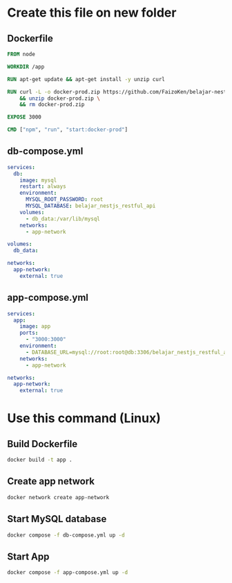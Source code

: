 # Create this file on new folder

## Dockerfile

```Dockerfile
FROM node

WORKDIR /app

RUN apt-get update && apt-get install -y unzip curl

RUN curl -L -o docker-prod.zip https://github.com/FaizoKen/belajar-nestjs-restful-api/raw/refs/heads/main/docker-prod.zip \
    && unzip docker-prod.zip \
    && rm docker-prod.zip

EXPOSE 3000

CMD ["npm", "run", "start:docker-prod"]
```


## db-compose.yml

```yaml
services:
  db:
    image: mysql
    restart: always
    environment:
      MYSQL_ROOT_PASSWORD: root
      MYSQL_DATABASE: belajar_nestjs_restful_api
    volumes:
      - db_data:/var/lib/mysql
    networks:
      - app-network

volumes:
  db_data:

networks:
  app-network:
    external: true

```


## app-compose.yml

```yml
services:
  app:
    image: app
    ports:
      - "3000:3000"
    environment:
      - DATABASE_URL=mysql://root:root@db:3306/belajar_nestjs_restful_api
    networks:
      - app-network

networks:
  app-network:
    external: true
```

# Use this command (Linux)

## Build Dockerfile
```bash
docker build -t app .
```

## Create app network

```bash
docker network create app-network
```

## Start MySQL database
```bash
docker compose -f db-compose.yml up -d
```

## Start App
```bash
docker compose -f app-compose.yml up -d
```